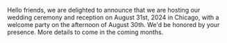 Hello friends, we are delighted to announce that we are hosting our wedding ceremony and reception on August 31st, 2024 in Chicago, with a welcome party on the afternoon of August 30th. We'd be honored by your presence. More details to come in the coming months. 
